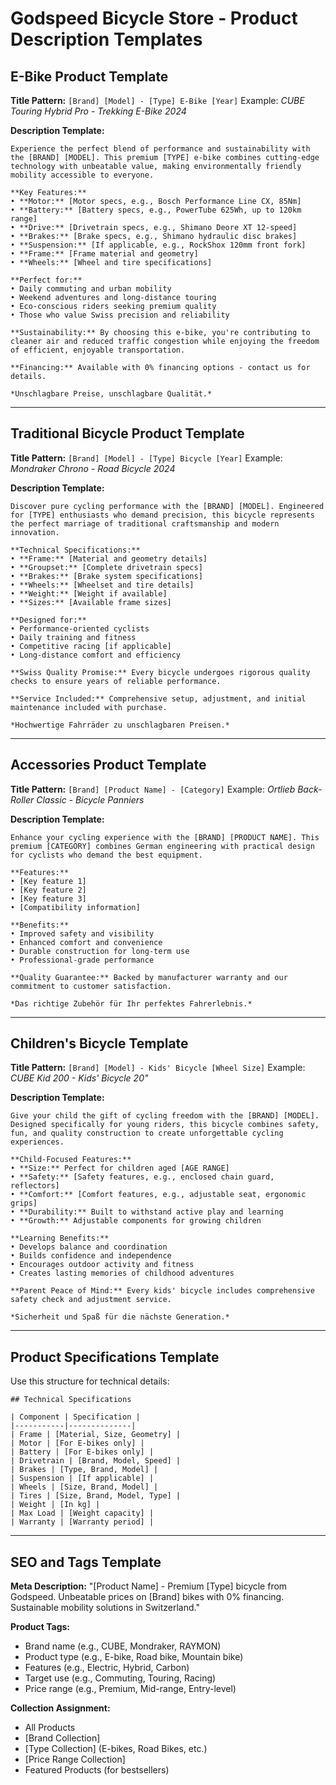 # Godspeed Bicycle Store - Product Description Templates

## E-Bike Product Template

**Title Pattern:** `[Brand] [Model] - [Type] E-Bike [Year]`
Example: *CUBE Touring Hybrid Pro - Trekking E-Bike 2024*

**Description Template:**
```
Experience the perfect blend of performance and sustainability with the [BRAND] [MODEL]. This premium [TYPE] e-bike combines cutting-edge technology with unbeatable value, making environmentally friendly mobility accessible to everyone.

**Key Features:**
• **Motor:** [Motor specs, e.g., Bosch Performance Line CX, 85Nm]
• **Battery:** [Battery specs, e.g., PowerTube 625Wh, up to 120km range]
• **Drive:** [Drivetrain specs, e.g., Shimano Deore XT 12-speed]
• **Brakes:** [Brake specs, e.g., Shimano hydraulic disc brakes]
• **Suspension:** [If applicable, e.g., RockShox 120mm front fork]
• **Frame:** [Frame material and geometry]
• **Wheels:** [Wheel and tire specifications]

**Perfect for:**
• Daily commuting and urban mobility
• Weekend adventures and long-distance touring
• Eco-conscious riders seeking premium quality
• Those who value Swiss precision and reliability

**Sustainability:** By choosing this e-bike, you're contributing to cleaner air and reduced traffic congestion while enjoying the freedom of efficient, enjoyable transportation.

**Financing:** Available with 0% financing options - contact us for details.

*Unschlagbare Preise, unschlagbare Qualität.*
```

---

## Traditional Bicycle Product Template

**Title Pattern:** `[Brand] [Model] - [Type] Bicycle [Year]`
Example: *Mondraker Chrono - Road Bicycle 2024*

**Description Template:**
```
Discover pure cycling performance with the [BRAND] [MODEL]. Engineered for [TYPE] enthusiasts who demand precision, this bicycle represents the perfect marriage of traditional craftsmanship and modern innovation.

**Technical Specifications:**
• **Frame:** [Material and geometry details]
• **Groupset:** [Complete drivetrain specs]
• **Brakes:** [Brake system specifications]  
• **Wheels:** [Wheelset and tire details]
• **Weight:** [Weight if available]
• **Sizes:** [Available frame sizes]

**Designed for:**
• Performance-oriented cyclists
• Daily training and fitness
• Competitive racing [if applicable]
• Long-distance comfort and efficiency

**Swiss Quality Promise:** Every bicycle undergoes rigorous quality checks to ensure years of reliable performance.

**Service Included:** Comprehensive setup, adjustment, and initial maintenance included with purchase.

*Hochwertige Fahrräder zu unschlagbaren Preisen.*
```

---

## Accessories Product Template

**Title Pattern:** `[Brand] [Product Name] - [Category]`
Example: *Ortlieb Back-Roller Classic - Bicycle Panniers*

**Description Template:**
```
Enhance your cycling experience with the [BRAND] [PRODUCT NAME]. This premium [CATEGORY] combines German engineering with practical design for cyclists who demand the best equipment.

**Features:**
• [Key feature 1]
• [Key feature 2] 
• [Key feature 3]
• [Compatibility information]

**Benefits:**
• Improved safety and visibility
• Enhanced comfort and convenience  
• Durable construction for long-term use
• Professional-grade performance

**Quality Guarantee:** Backed by manufacturer warranty and our commitment to customer satisfaction.

*Das richtige Zubehör für Ihr perfektes Fahrerlebnis.*
```

---

## Children's Bicycle Template

**Title Pattern:** `[Brand] [Model] - Kids' Bicycle [Wheel Size]`
Example: *CUBE Kid 200 - Kids' Bicycle 20"*

**Description Template:**
```
Give your child the gift of cycling freedom with the [BRAND] [MODEL]. Designed specifically for young riders, this bicycle combines safety, fun, and quality construction to create unforgettable cycling experiences.

**Child-Focused Features:**
• **Size:** Perfect for children aged [AGE RANGE]
• **Safety:** [Safety features, e.g., enclosed chain guard, reflectors]
• **Comfort:** [Comfort features, e.g., adjustable seat, ergonomic grips]
• **Durability:** Built to withstand active play and learning
• **Growth:** Adjustable components for growing children

**Learning Benefits:**
• Develops balance and coordination
• Builds confidence and independence
• Encourages outdoor activity and fitness
• Creates lasting memories of childhood adventures

**Parent Peace of Mind:** Every kids' bicycle includes comprehensive safety check and adjustment service.

*Sicherheit und Spaß für die nächste Generation.*
```

---

## Product Specifications Template

Use this structure for technical details:

```
## Technical Specifications

| Component | Specification |
|-----------|--------------|
| Frame | [Material, Size, Geometry] |
| Motor | [For E-bikes only] |
| Battery | [For E-bikes only] |
| Drivetrain | [Brand, Model, Speed] |
| Brakes | [Type, Brand, Model] |
| Suspension | [If applicable] |
| Wheels | [Size, Brand, Model] |
| Tires | [Size, Brand, Model, Type] |
| Weight | [In kg] |
| Max Load | [Weight capacity] |
| Warranty | [Warranty period] |
```

---

## SEO and Tags Template

**Meta Description:**
"[Product Name] - Premium [Type] bicycle from Godspeed. Unbeatable prices on [Brand] bikes with 0% financing. Sustainable mobility solutions in Switzerland."

**Product Tags:**
- Brand name (e.g., CUBE, Mondraker, RAYMON)
- Product type (e.g., E-bike, Road bike, Mountain bike)
- Features (e.g., Electric, Hybrid, Carbon)
- Target use (e.g., Commuting, Touring, Racing)
- Price range (e.g., Premium, Mid-range, Entry-level)

**Collection Assignment:**
- All Products
- [Brand Collection]
- [Type Collection] (E-bikes, Road Bikes, etc.)
- [Price Range Collection]
- Featured Products (for bestsellers)